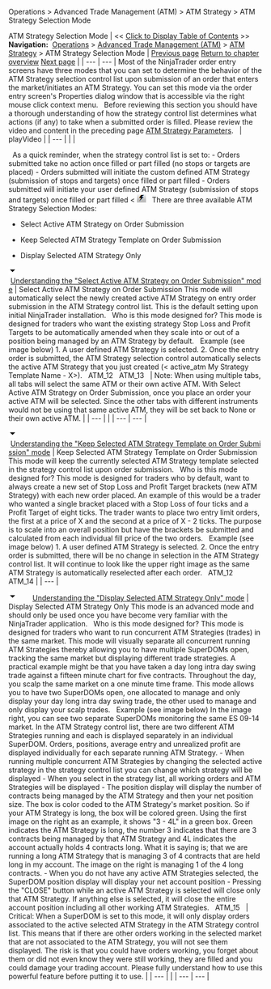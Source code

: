 ﻿
Operations > Advanced Trade Management (ATM) > ATM Strategy > ATM Strategy Selection Mode

ATM Strategy Selection Mode
| << [Click to Display Table of Contents](atm_strategy_selection_mode.md) >> **Navigation:**     [Operations](operations.md) > [Advanced Trade Management (ATM)](advanced_trade_management_atm.md) > [ATM Strategy](atm_strategy.md) > ATM Strategy Selection Mode | [Previous page](atm_strategy_parameters.md) [Return to chapter overview](atm_strategy.md) [Next page](stop_strategy.md) |
| --- | --- |
Most of the NinjaTrader order entry screens have three modes that you can set to determine the behavior of the ATM Strategy selection control list upon submission of an order that enters the market/initiates an ATM Strategy. You can set this mode via the order entry screen's Properties dialog window that is accessible via the right mouse click context menu.
 
Before reviewing this section you should have a thorough understanding of how the strategy control list determines what actions (if any) to take when a submitted order is filled. Please review the video and content in the preceding page [ATM Strategy Parameters](atm_strategy_parameters.md).
 
| playVideo |
| --- |
|  |

 
As a quick reminder, when the strategy control list is set to:
<None> - Orders submitted take no action once filled or part filled (no stops or targets are placed)
<Custom> - Orders submitted will initiate the custom defined ATM Strategy (submission of stops and targets) once filled or part filled
<My Strategy Template Name> - Orders submitted will initiate your user defined ATM Strategy (submission of stops and targets) once filled or part filled
< ![active_atm](active_atm.png)
 
There are three available ATM Strategy Selection Modes:
- Select Active ATM Strategy on Order Submission

- Keep Selected ATM Strategy Template on Order Submission

- Display Selected ATM Strategy Only

![tog_minus](tog_minus.gif)        [Understanding the "Select Active ATM Strategy on Order Submission" mode](javascript:HMToggle('toggle','UnderstandingTheselectActiveAtmStrategyOnOrderSubmissionMode','UnderstandingTheselectActiveAtmStrategyOnOrderSubmissionMode_ICON'))
| Select Active ATM Strategy on Order Submission This mode will automatically select the newly created active ATM Strategy on entry order submission in the ATM Strategy control list. This is the default setting upon initial NinjaTrader installation.   Who is this mode designed for? This mode is designed for traders who want the existing strategy Stop Loss and Profit Targets to be automatically amended when they scale into or out of a position being managed by an ATM Strategy by default.   Example (see image below) 1. A user defined ATM Strategy is selected. 2. Once the entry order is submitted, the ATM Strategy selection control automatically selects the active ATM Strategy that you just created (< active_atm My Strategy Template Name - X>).    ATM_12   ATM_13     | Note: When using multiple tabs, all tabs will select the same ATM or their own active ATM. With Select Active ATM Strategy on Order Submission, once you place an order your active ATM will be selected. Since the other tabs with different instruments would not be using that same active ATM, they will be set back to None or their own active ATM. | | --- | |
| --- | --- |

![tog_minus](tog_minus.gif)        [Understanding the "Keep Selected ATM Strategy Template on Order Submission" mode](javascript:HMToggle('toggle','UnderstandingThekeepSelectedAtmStrategyTemplateOnOrderSubmissionMode','UnderstandingThekeepSelectedAtmStrategyTemplateOnOrderSubmissionMode_ICON'))
| Keep Selected ATM Strategy Template on Order Submission This mode will keep the currently selected ATM Strategy template selected in the strategy control list upon order submission.   Who is this mode designed for? This mode is designed for traders who by default, want to always create a new set of Stop Loss and Profit Target brackets (new ATM Strategy) with each new order placed. An example of this would be a trader who wanted a single bracket placed with a Stop Loss of four ticks and a Profit Target of eight ticks. The trader wants to place two entry limit orders, the first at a price of X and the second at a price of X - 2 ticks. The purpose is to scale into an overall position but have the brackets be submitted and calculated from each individual fill price of the two orders.   Example (see image below) 1. A user defined ATM Strategy is selected. 2. Once the entry order is submitted, there will be no change in selection in the ATM Strategy control list. It will continue to look like the upper right image as the same ATM Strategy is automatically reselected after each order.   ATM_12   ATM_14 |
| --- |

![tog_minus](tog_minus.gif)        [Understanding the "Display Selected ATM Strategy Only" mode](javascript:HMToggle('toggle','UnderstandingThedisplaySelectedAtmStrategyOnlyMode','UnderstandingThedisplaySelectedAtmStrategyOnlyMode_ICON'))
| Display Selected ATM Strategy Only This mode is an advanced mode and should only be used once you have become very familiar with the NinjaTrader application.   Who is this mode designed for? This mode is designed for traders who want to run concurrent ATM Strategies (trades) in the same market. This mode will visually separate all concurrent running ATM Strategies thereby allowing you to have multiple SuperDOMs open, tracking the same market but displaying different trade strategies. A practical example might be that you have taken a day long intra day swing trade against a fifteen minute chart for five contracts. Throughout the day, you scalp the same market on a one minute time frame. This mode allows you to have two SuperDOMs open, one allocated to manage and only display your day long intra day swing trade, the other used to manage and only display your scalp trades.   Example (see image below) In the image right, you can see two separate SuperDOMs monitoring the same ES 09-14 market. In the ATM Strategy control list, there are two different ATM Strategies running and each is displayed separately in an individual SuperDOM. Orders, positions, average entry and unrealized profit are displayed individually for each separate running ATM Strategy. - When running multiple concurrent ATM Strategies by changing the selected active strategy in the strategy control list you can change which strategy will be displayed - When you select <None> in the strategy list, all working orders and ATM Strategies will be displayed - The position display will display the number of contracts being managed by the ATM Strategy and then your net position size. The box is color coded to the ATM Strategy's market position. So if your ATM Strategy is long, the box will be colored green. Using the first image on the right as an example, it shows "3 - 4L" in a green box. Green indicates the ATM Strategy is long, the number 3 indicates that there are 3 contracts being managed by that ATM Strategy and 4L indicates the account actually holds 4 contracts long. What it is saying is; that we are running a long ATM Strategy that is managing 3 of 4 contracts that are held long in my account. The image on the right is managing 1 of the 4 long contracts. - When you do not have any active ATM Strategies selected, the SuperDOM position display will display your net account position - Pressing the "CLOSE" button while an active ATM Strategy is selected will close only that ATM Strategy. If anything else is selected, it will close the entire account position including all other working ATM Strategies.   ATM_15     | Critical: When a SuperDOM is set to this mode, it will only display orders associated to the active selected ATM Strategy in the ATM Strategy control list. This means that if there are other orders working in the selected market that are not associated to the ATM Strategy, you will not see them displayed. The risk is that you could have orders working, you forget about them or did not even know they were still working, they are filled and you could damage your trading account. Please fully understand how to use this powerful feature before putting it to use. | | --- | |
| --- | --- |
